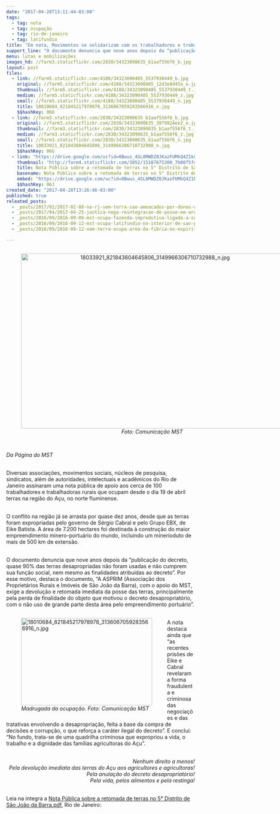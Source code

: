 ```yaml
---
date: "2017-04-28T13:11:44-03:00"
tags:
  - tag: nota
  - tag: ocupação
  - tag: rio-de-janeiro
  - tag: latifundio
title: "Em nota, Movimentos se solidarizam com os trabalhadores e trabalhadoras rurais de Açu"
support_line: "O documento denuncia que nove anos depois da “publicação do decreto, quase 90% das terras desapropriadas não foram usadas e não cumprem sua função social, nem mesmo as finalidades atribuídas ao decreto”. "
menu: lutas e mobilizações
images_hd: //farm3.staticflickr.com/2830/34323090635_b1aaf556f6_b.jpg
layout: post
files:
  - link: //farm5.staticflickr.com/4188/34323090485_5537930449_b.jpg
    original: //farm5.staticflickr.com/4188/34323090485_12d3e8d45a_o.jpg
    thumbnail: //farm5.staticflickr.com/4188/34323090485_5537930449_t.jpg
    medium: //farm5.staticflickr.com/4188/34323090485_5537930449_z.jpg
    small: //farm5.staticflickr.com/4188/34323090485_5537930449_n.jpg
    title: 18010684_821845217978978_3136067059283566916_n.jpg
    $$hashKey: 06D
  - link: //farm3.staticflickr.com/2830/34323090635_b1aaf556f6_b.jpg
    original: //farm3.staticflickr.com/2830/34323090635_3979924ee2_o.jpg
    thumbnail: //farm3.staticflickr.com/2830/34323090635_b1aaf556f6_t.jpg
    medium: //farm3.staticflickr.com/2830/34323090635_b1aaf556f6_z.jpg
    small: //farm3.staticflickr.com/2830/34323090635_b1aaf556f6_n.jpg
    title: 18033921_821843604645806_3149966306710732988_n.jpg
    $$hashKey: 06G
  - link: "https://drive.google.com/uc?id=0Bwus_4SL8MWDZ0JKazFUMkQ4Z1k&export=download"
    thumbnail: "http://farm4.staticflickr.com/3852/15187675380_7b00f5fdff_b.jpg"
    title: Nota Pública sobre a retomada de terras no 5° Distrito de São João da Barra.pdf
    basename: Nota Pública sobre a retomada de terras no 5° Distrito de São João da Barra
    embed: "https://drive.google.com/uc?id=0Bwus_4SL8MWDZ0JKazFUMkQ4Z1k"
    $$hashKey: 06J
created_date: "2017-04-28T13:26:46-03:00"
published: true
releated_posts:
  - _posts/2017/02/2017-02-08-no-rj-sem-terra-sao-ameacados-por-donos-de-empresa-investigada-na-lava-jato.md
  - _posts/2017/04/2017-04-25-justica-nega-reintegracao-de-posse-em-area-ocupada-pelo-mst-no-rio-de-janeiro.md
  - _posts/2016/09/2016-09-08-mst-ocupa-fazenda-improdutiva-ligada-a-senadora-ana-amelia-em-formosa.md
  - _posts/2016/09/2016-09-12-mst-ocupa-latifundio-no-interior-de-sao-paulo.md
  - _posts/2016/09/2016-09-12-sem-terra-ocupa-area-da-fibria-no-espirito-santo.md

---
```

<div style="text-align:center">
<figure class="image" style="display:inline-block"><img alt="18033921_821843604645806_3149966306710732988_n.jpg" height="467" src="//farm3.staticflickr.com/2830/34323090635_b1aaf556f6_b.jpg" width="700" />
<figcaption><em>Foto: Comunica&ccedil;&atilde;o MST</em></figcaption>
</figure>
</div>

<p><br />
<em>Da P&aacute;gina do MST</em></p>

<p><br />
Diversas associa&ccedil;&otilde;es, movimentos sociais, n&uacute;cleos de pesquisa, sindicatos, al&eacute;m de autoridades, intelectuais e acad&ecirc;micos do Rio de Janeiro assinaram uma nota p&uacute;blica de apoio aos cerca de 100 trabalhadores e trabalhadoras rurais que ocupam desde o dia 19 de abril terras na regi&atilde;o do A&ccedil;u, no norte fluminense.</p>

<p><br />
O conflito na regi&atilde;o j&aacute; se arrasta por quase dez anos, desde que as terras foram expropriadas pelo governo de S&eacute;rgio Cabral e pelo Grupo EBX, de Eike Batista. A &aacute;rea de 7.200 hectares foi destinada &agrave; constru&ccedil;&atilde;o do maior empreendimento minero-portu&aacute;rio do mundo, incluindo um minerioduto de mais de 500 km de extens&atilde;o.</p>

<p><br />
O documento denuncia que nove anos depois da &ldquo;publica&ccedil;&atilde;o do decreto, quase 90% das terras desapropriadas n&atilde;o foram usadas e n&atilde;o cumprem sua fun&ccedil;&atilde;o social, nem mesmo as finalidades atribu&iacute;das ao decreto&rdquo;. Por esse motivo, destaca o documento, &ldquo;A ASPRIM (Associa&ccedil;&atilde;o dos Propriet&aacute;rios Rurais e Im&oacute;veis de S&atilde;o Jo&atilde;o da Barra), com o apoio do MST, exige a devolu&ccedil;&atilde;o e retomada imediata da posse das terras, principalmente pela perda de finalidade do objeto que motivou o decreto desapropriat&oacute;rio, com o n&atilde;o uso de grande parte desta &aacute;rea pelo empreendimento portu&aacute;rio&rdquo;.</p>

<figure class="image" style="float:left"><img alt="18010684_821845217978978_3136067059283566916_n.jpg" height="233" src="//farm5.staticflickr.com/4188/34323090485_5537930449_b.jpg" width="350" />
<figcaption><em>Madrugada da ocupa&ccedil;&atilde;o. Foto: Comunica&ccedil;&atilde;o MST</em></figcaption>
</figure>

<p><br />
A nota destaca ainda que &ldquo;as recentes pris&otilde;es de Eike e Cabral revelaram a forma fraudulenta e criminosa das negocia&ccedil;&otilde;es e das tratativas envolvendo a desapropria&ccedil;&atilde;o, feita a base da compra de decis&otilde;es e corrup&ccedil;&atilde;o, o que refor&ccedil;a a car&aacute;ter ilegal do decreto&rdquo;. E conclui: &ldquo;No fundo, trata-se de uma quadrilha criminosa que expropriou a vida, o trabalho e a dignidade das fam&iacute;lias agricultoras do A&ccedil;u&rdquo;.</p>

<p style="text-align: right;"><br />
<em>Nenhum direito a menos!<br />
Pela devolu&ccedil;&atilde;o imediata das terras do A&ccedil;u aos agricultores e agricultoras!<br />
Pela anula&ccedil;&atilde;o do decreto desapropriat&oacute;rio!<br />
Pela vida, pelos alimentos e pela restinga!</em></p>

<p><br />
Leia na &iacute;ntegra a <a href="https://drive.google.com/uc?id=0Bwus_4SL8MWDZ0JKazFUMkQ4Z1k&amp;export=download">Nota Pública sobre a retomada de terras no 5&deg; Distrito de São João da Barra.pdf</a>, Rio de Janeiro:</p>
